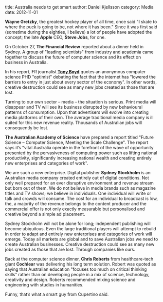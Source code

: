 title: Australia needs to get smartauthor: Daniel Kjellssoncategory: Mediadate: 2012-11-01**Wayne Gretzky**, the greatest hockey player of all time, once said "I skateto where the puck is going to be, not where it has been." Since it was firstsaid (sometime during the eighties, I believe) a lot of people have adopted theconcept; the late **Apple** CEO, **Steve Jobs**, for one.On October 27, **The Financial Review** reported about a dinner held in Sydney.A group of "leading scientists" from industry and academia came together todiscuss the future of computer science and its effect on business in Australia.In his report, FR journalist [**Tony Boyd**][1] quotes an anonymous computerscience PHD "optimist" debating the fact that the internet has "lowered thebarriers to entry in just about every sector of the economy". In other words,creative destruction could see as many new jobs created as those that are lost.Turning to our own sector – media – the situation is serious. Print media willdisappear and TV will see its business disrupted by new behavioural patterns ofconsumption. Upon that advertisers will evolve into creating media platforms oftheir own. The average traditional media company is ill suited for this newrevenue reality. Thousands of Australian jobs will consequently be lost.**The Australian Academy of Science** have prepared a report titled"Future Science – Computer Science, Meeting the Scale Challenge". The reportsays it’s "vital Australia operate in the forefront of the wave of opportunitypresented by the pervasiveness of computing power such as lifting nationalproductivity, significantly increasing national wealth and creating entirelynew enterprises and categories of work".We are such a new enterprise. Digital publisher **Sydney Stockholm** is anAustralian media company created entirely out of digital conditions. Not onlywell prepared for an ever disruptive environment and revenue stream but bornout of them. We do not believe in media brands such as magazine titles and TVshows; we believe in individuals. One individual will write or talk and crowdswill consume. The cost for an individual to broadcast is low, the, a  majorityof the revenue belongs to the content producer and the commercial offer is notonly exactly measurable but personalised and creative beyond a simplead placement.Sydney Stockholm will not be alone for long; independent publishing will becomeubiquitous. Even the large traditional players will attempt to rebuild in orderto adapt and entirely new enterprises and categories of work will emerge. Todayall markets are global and to save Australian jobs we need to create Australianbusinesses. Creative destruction could see as many new jobs created as thosethat are lost. Through companies like ours.Back at the computer science dinner, **Chris Roberts** from healthcare-techgiant **Cochlear** was delivering his long term solution. Robert was quoted assaying that Australian education "focuses too much on critical thinking skills"rather than on developing people in a mix of science, technology, creativityand design. Roberts recommended mixing science and engineering with studies inhumanities.Funny, that’s what a smart guy from Cupertino said.[1]: https://twitter.com/Tony**Boyd/ "Tony Boyd"